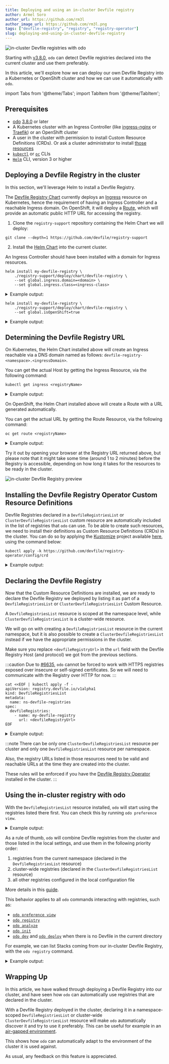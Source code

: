 ```yaml
---
title: Deploying and using an in-cluster Devfile registry
author: Armel Soro
author_url: https://github.com/rm3l
author_image_url: https://github.com/rm3l.png
tags: ["devfile-registry", "registry", "registry-operator"]
slug: deploying-and-using-in-cluster-devfile-registry
---
```


<div>
<img
src={require('../static/img/devfile.png').default}
alt="in-cluster Devfile registries with odo"
style={{display: 'block', marginLeft: 'auto', marginRight: 'auto', marginBottom: '10px'}}
/>
</div>

Starting with [v3.8.0](2023-03-08-odo-v3.8.0.md#detecting-in-cluster-devfile-registries),
`odo` can detect Devfile registries declared into the current cluster and use them preferably.

In this article, we'll explore how we can deploy our own Devfile Registry into a Kubernetes or OpenShift cluster and how we can use it automatically with `odo`.

<!--truncate-->

import Tabs from '@theme/Tabs';
import TabItem from '@theme/TabItem';

## Prerequisites

- [odo](/docs/overview/installation) [3.8.0](https://github.com/redhat-developer/odo/releases/tag/v3.8.0) or later
- A Kubernetes cluster with an Ingress Controller (like [ingress-nginx](https://github.com/kubernetes/ingress-nginx) or [Traefik](https://doc.traefik.io/traefik/providers/kubernetes-ingress/)) or an OpenShift cluster
- A user in the cluster with permission to install Custom Resource Definitions (CRDs). Or ask a cluster administrator to install [those resources](#installing-the-devfile-registry-operator-custom-resource-definitions)
- [`kubectl`](https://kubernetes.io/docs/tasks/tools/#kubectl) or [`oc`](https://docs.openshift.com/container-platform/4.12/cli_reference/openshift_cli/getting-started-cli.html) CLIs
- [`Helm`](https://helm.sh/) CLI, version 3 or higher

## Deploying a Devfile Registry in the cluster

In this section, we'll leverage Helm to install a Devfile Registry.

The [Devfile Registry Chart](https://github.com/devfile/registry-support/tree/main/deploy/chart/devfile-registry) currently deploys an [Ingress](https://kubernetes.io/docs/concepts/services-networking/ingress/) resource on Kubernetes,
hence the requirement of having an Ingress Controller and a reachable Ingress domain.
On OpenShift, it will deploy a [Route](https://docs.openshift.com/container-platform/4.12/networking/routes/route-configuration.html), which will provide an automatic public HTTP URL for accessing the registry.

1. Clone the `registry-support` repository containing the Helm Chart we will deploy:

```shell
git clone --depth=1 https://github.com/devfile/registry-support
```

2. Install the [Helm Chart](https://github.com/devfile/registry-support/tree/main/deploy/chart/devfile-registry) into the current cluster.

<Tabs groupId="devfile-registry-helm">
  <TabItem value="kubernetes" label="Kubernetes">

An Ingress Controller should have been installed with a domain for Ingress resources.

```console
helm install my-devfile-registry \
    ./registry-support/deploy/chart/devfile-registry \
    --set global.ingress.domain=<domain> \
    --set global.ingress.class=<ingress-class>
```

<details>
<summary>Example output:</summary>

```shell
$ helm install my-devfile-registry \
    ./registry-support/deploy/chart/devfile-registry \
    --set global.ingress.domain=$(minikube ip).nip.io \
    --set global.ingress.class=nginx

NAME: my-devfile-registry
LAST DEPLOYED: Fri Mar 24 15:50:18 2023
NAMESPACE: default
STATUS: deployed
REVISION: 1
TEST SUITE: None

```
</details>

  </TabItem>
  <TabItem value="openshift" label="OpenShift">

```console
helm install my-devfile-registry \
    ./registry-support/deploy/chart/devfile-registry \
    --set global.isOpenShift=true
```

<details>
<summary>Example output:</summary>

```shell
$ helm install my-devfile-registry \
    ./registry-support/deploy/chart/devfile-registry \
    --set global.isOpenShift=true    
         
NAME: my-devfile-registry
LAST DEPLOYED: Fri Mar 24 15:54:42 2023
NAMESPACE: default
STATUS: deployed
REVISION: 1
TEST SUITE: None

```
</details>
</TabItem>
</Tabs>


## Determining the Devfile Registry URL

<Tabs groupId="devfile-registry-helm">
  <TabItem value="kubernetes" label="Kubernetes">

On Kubernetes, the Helm Chart installed above will create an Ingress reachable via a DNS domain named as follows: `devfile-registry-<namespace>.<ingressDomain>`.

You can get the actual Host by getting the Ingress Resource, via the following command:

```shell
kubectl get ingress <registryName>
```

<details>
<summary>Example output:</summary>

```shell
$ kubectl get ingress my-devfile-registry \
    -o custom-columns='URL:.spec.rules[*].host' \
    --no-headers

devfile-registry-default.172.20.0.2.nip.io
```

In this example, the Devfile Registry is now reachable at http://devfile-registry-default.172.20.0.2.nip.io

</details>
  </TabItem>
  <TabItem value="openshift" label="OpenShift">

On OpenShift, the Helm Chart installed above will create a Route with a URL generated automatically.

You can get the actual URL by getting the Route Resource, via the following command:

```shell
oc get route <registryName>
```

<details>
<summary>Example output:</summary>

```shell
$ oc get route my-devfile-registry \
    -o custom-columns='URL:.spec.host' \
    --no-headers

my-devfile-registry-default.apps.4fa297b23808ddc3612a.hypershift.aws-2.ci.openshift.org
```

In this example, the Devfile Registry is reachable at the following URLs:
- https://my-devfile-registry-default.apps.4fa297b23808ddc3612a.hypershift.aws-2.ci.openshift.org
- http://my-devfile-registry-default.apps.4fa297b23808ddc3612a.hypershift.aws-2.ci.openshift.org

</details>

  </TabItem>
</Tabs>

Try it out by opening your browser at the Registry URL returned above, but please note that it might take some time (around 1 to 2 minutes)
before the Registry is accessible, depending on how long it takes for the resources to be ready in the cluster.

![in-cluster Devfile Registry preview](/img/blog/deploying-and-using-in-cluster-devfile-registry/preview-url-in-cluster-devfile-registry.png)

## Installing the Devfile Registry Operator Custom Resource Definitions

Devfile Registries declared in a `DevfileRegistriesList` or `ClusterDevfileRegistriesList` custom resource are automatically included in the list of registries
that `odo` can use.
To be able to create such resources, we need to install their definitions as Custom Resource Definitions (CRDs) in the cluster.
You can do so by applying the [Kustomize](https://kustomize.io/) project available [here](https://github.com/devfile/registry-operator/config/crd), using the command below:

```
kubectl apply -k https://github.com/devfile/registry-operator/config/crd
```

<details>
<summary>Example output:</summary>

```shell
$ kubectl apply -k https://github.com/devfile/registry-operator/config/crd

customresourcedefinition.apiextensions.k8s.io/clusterdevfileregistrieslists.registry.devfile.io created
customresourcedefinition.apiextensions.k8s.io/devfileregistries.registry.devfile.io created
customresourcedefinition.apiextensions.k8s.io/devfileregistrieslists.registry.devfile.io created
```

</details>

## Declaring the Devfile Registry

Now that the Custom Resource Definitions are installed, we are ready to declare the Devfile Registry we deployed by listing it as part of a
`DevfileRegistriesList` or `ClusterDevfileRegistriesList` Custom Resource.

A `DevfileRegistriesList` resource is scoped at the namespace level, while `ClusterDevfileRegistriesList` is a cluster-wide resource.

We will go on with creating a `DevfileRegistriesList` resource in the current namespace, but it is also possible to create a `ClusterDevfileRegistriesList`
instead if we have the appropriate permissions in the cluster.

Make sure you replace `<devfileRegistryUrl>` in the `url` field with the Devfile Registry Host (and protocol) we got from the previous sections.

:::caution
Due to [#6635](https://github.com/redhat-developer/odo/issues/6635), `odo` cannot be forced to work with HTTPS registries exposed over insecure or self-signed certificates.
So we will need to communicate with the Registry over HTTP for now.
:::

```shell
cat <<EOF | kubectl apply -f -               
apiVersion: registry.devfile.io/v1alpha1
kind: DevfileRegistriesList
metadata:
  name: ns-devfile-registries
spec:
  devfileRegistries:
    - name: my-devfile-registry
      url: <devfileRegistryUrl>
EOF
```

<details>
<summary>Example output:</summary>

```shell
$ cat <<EOF | kubectl apply -f -               
apiVersion: registry.devfile.io/v1alpha1
kind: DevfileRegistriesList
metadata:
  name: ns-devfile-registries
spec:
  devfileRegistries:
    - name: my-devfile-registry
      url: 'http://devfile-registry-default.172.20.0.2.nip.io'
EOF

devfileregistrieslist.registry.devfile.io/ns-devfile-registries created
```

</details>

:::note
There can be only one `ClusterDevfileRegistriesList` resource per cluster and only one `DevfileRegistriesList` resource per namespace.

Also, the registry URLs listed in those resources need to be valid and reachable URLs at the time they are created into the cluster.

These rules will be enforced if you have the [Devfile Registry Operator](https://github.com/devfile/registry-operator) installed in the cluster.
:::

## Using the in-cluster registry with odo

With the `DevfileRegistriesList` resource installed, `odo` will start using the registries listed there first.
You can check this by running `odo preference view`.

<details>
<summary>Example output:</summary>

```shell
$ odo preference view

Preference parameters:
[...]

Devfile registries:
 NAME                    URL                                                SECURE 
 my-devfile-registry     http://devfile-registry-default.172.20.0.2.nip.io  Yes
 DefaultDevfileRegistry  https://registry.devfile.io                        No
```

</details>

As a rule of thumb, `odo` will combine Devfile registries from the cluster and those listed in the local settings, and use them in the following priority order:
1. registries from the current namespace (declared in the `DevfileRegistriesList` resource)
2. cluster-wide registries (declared in the `ClusterDevfileRegistriesList` resource)
3. all other registries configured in the local configuration file

More details in this [guide](/docs/user-guides/advanced/using-in-cluster-devfile-registry).

This behavior applies to all `odo` commands interacting with registries, such as:
- [`odo preference view`](/docs/command-reference/preference)
- [`odo registry`](/docs/command-reference/registry)
- [`odo analyze`](/docs/command-reference/json-output#odo-analyze--o-json)
- [`odo init`](/docs/command-reference/init)
- [`odo dev`](/docs/command-reference/dev) and [`odo deploy`](/docs/command-reference/deploy) when there is no Devfile in the current directory

For example, we can list Stacks coming from our in-cluster Devfile Registry, with the `odo registry` command.

<details>
<summary>Example output:</summary>

```shell
$ odo registry --devfile-registry my-devfile-registry

 NAME                          REGISTRY             DESCRIPTION                                  VERSIONS     
 dotnet50                      my-devfile-registry  Stack with .NET 5.0                          1.0.3        
 dotnet60                      my-devfile-registry  Stack with .NET 6.0                          1.0.2        
 dotnetcore31                  my-devfile-registry  Stack with .NET Core 3.1                     1.0.3        
 go                            my-devfile-registry  Go is an open source programming languag...  1.0.2, 2.0.0 
 java-maven                    my-devfile-registry  Upstream Maven and OpenJDK 11                1.2.0        
 java-openliberty              my-devfile-registry  Java application Maven-built stack using...  0.9.0        
 java-openliberty-gradle       my-devfile-registry  Java application Gradle-built stack usin...  0.4.0        
 java-quarkus                  my-devfile-registry  Quarkus with Java                            1.3.0        
 java-springboot               my-devfile-registry  Spring Boot using Java                       1.2.0, 2.0.0 
 java-vertx                    my-devfile-registry  Upstream Vert.x using Java                   1.2.0        
 java-websphereliberty         my-devfile-registry  Java application Maven-built stack using...  0.9.0        
 java-websphereliberty-gradle  my-devfile-registry  Java application Gradle-built stack usin...  0.4.0        
 java-wildfly                  my-devfile-registry  Upstream WildFly                             1.1.0        
 java-wildfly-bootable-jar     my-devfile-registry  Java stack with WildFly in bootable Jar ...  1.1.0        
 nodejs                        my-devfile-registry  Stack with Node.js 16                        2.1.1        
 nodejs-angular                my-devfile-registry  Angular is a development platform, built...  2.0.2        
 nodejs-nextjs                 my-devfile-registry  Next.js gives you the best developer exp...  1.0.3        
 nodejs-nuxtjs                 my-devfile-registry  Nuxt is the backbone of your Vue.js proj...  1.0.3        
 nodejs-react                  my-devfile-registry  React is a free and open-source front-en...  2.0.2        
 nodejs-svelte                 my-devfile-registry  Svelte is a radical new approach to buil...  1.0.3        
 nodejs-vue                    my-devfile-registry  Vue is a JavaScript framework for buildi...  1.0.2        
 php-laravel                   my-devfile-registry  Laravel is an open-source PHP framework,...  1.0.1        
 python                        my-devfile-registry  Python is an interpreted, object-oriente...  2.1.0, 3.0.0 
 python-django                 my-devfile-registry  Django is a high-level Python web framew...  2.1.0        

```

</details>

## Wrapping Up

In this article, we have walked through deploying a Devfile Registry into our cluster, and have seen how `odo` can automatically
use registries that are declared in the cluster.

With a Devfile Registry deployed in the cluster, declaring it in a namespace-scoped `DevfileRegistriesList` or
cluster-wide `ClusterDevfileRegistriesList` resource will make `odo` automatically discover it and try to use it preferably.
This can be useful for example in an [air-gapped environment](/docs/user-guides/advanced/container-based-application-development-air-gapped-environment).

This shows how `odo` can automatically adapt to the environment of the cluster it is used against.

As usual, any feedback on this feature is appreciated.
